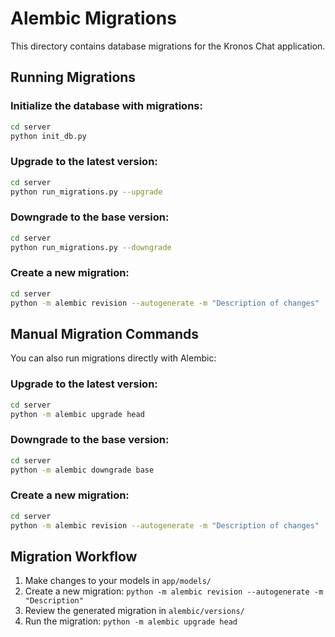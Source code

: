 # Alembic Migrations

This directory contains database migrations for the Kronos Chat application.

## Running Migrations

### Initialize the database with migrations:
```bash
cd server
python init_db.py
```

### Upgrade to the latest version:
```bash
cd server
python run_migrations.py --upgrade
```

### Downgrade to the base version:
```bash
cd server
python run_migrations.py --downgrade
```

### Create a new migration:
```bash
cd server
python -m alembic revision --autogenerate -m "Description of changes"
```

## Manual Migration Commands

You can also run migrations directly with Alembic:

### Upgrade to the latest version:
```bash
cd server
python -m alembic upgrade head
```

### Downgrade to the base version:
```bash
cd server
python -m alembic downgrade base
```

### Create a new migration:
```bash
cd server
python -m alembic revision --autogenerate -m "Description of changes"
```

## Migration Workflow

1. Make changes to your models in `app/models/`
2. Create a new migration: `python -m alembic revision --autogenerate -m "Description"`
3. Review the generated migration in `alembic/versions/`
4. Run the migration: `python -m alembic upgrade head`